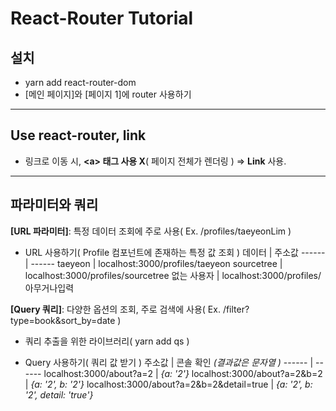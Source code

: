 # React-Router Tutorial

## 설치

- yarn add react-router-dom
- [메인 페이지]와 [페이지 1]에 router 사용하기

---

## Use react-router, link

- 링크로 이동 시, **\<a\> 태그 사용 X**( 페이지 전체가 렌더링 )
  => **Link** 사용.

---

## 파라미터와 쿼리

**[URL 파라미터]**: 특정 데이터 조회에 주로 사용( Ex. /profiles/taeyeonLim )

- URL 사용하기( Profile 컴포넌트에 존재하는 특정 값 조회 )
  데이터 | 주소값
  ------ | ------
  taeyeon | localhost:3000/profiles/taeyeon
  sourcetree | localhost:3000/profiles/sourcetree
  없는 사용자 | localhost:3000/profiles/아무거나입력

**[Query 쿼리]**: 다양한 옵션의 조회, 주로 검색에 사용( Ex. /filter?type=book&sort_by=date )

- 쿼리 추출을 위한 라이브러리( yarn add qs )
- Query 사용하기( 쿼리 값 받기 )
  주소값 | 콘솔 확인 _(결과값은 문자열 )_
  ------ | ------
  localhost:3000/about?a=2 | _{a: '2'}_
  localhost:3000/about?a=2&b=2 | _{a: '2', b: '2'}_
  localhost:3000/about?a=2&b=2&detail=true | _{a: '2', b: '2', detail: 'true'}_

  <br/><br/>
